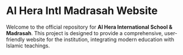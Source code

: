 # Al Hera Intl Madrasah Website

Welcome to the official repository for **Al Hera International School & Madrasah**. This project is designed to provide a comprehensive, user-friendly website for the institution, integrating modern education with Islamic teachings.
